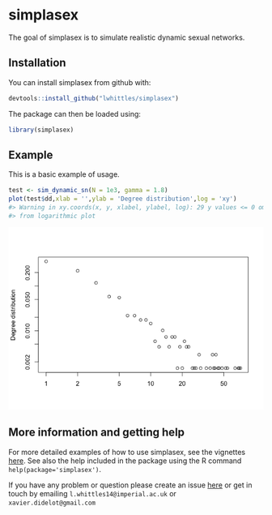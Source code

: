 
<!-- README.md is generated from README.Rmd. Please edit that file -->
simplasex
=========

The goal of simplasex is to simulate realistic dynamic sexual networks.

Installation
------------

You can install simplasex from github with:

``` r
devtools::install_github("lwhittles/simplasex")
```

The package can then be loaded using:

``` r
library(simplasex)
```

Example
-------

This is a basic example of usage.

``` r
test <- sim_dynamic_sn(N = 1e3, gamma = 1.8)
plot(test$dd,xlab = '',ylab = 'Degree distribution',log = 'xy')
#> Warning in xy.coords(x, y, xlabel, ylabel, log): 29 y values <= 0 omitted
#> from logarithmic plot
```

![](figures/README-unnamed-chunk-3-1.png)

More information and getting help
---------------------------------

For more detailed examples of how to use simplasex, see the vignettes [here](https://github.com/xavierdidelot/simplasex/tree/master/vignettes). See also the help included in the package using the R command `help(package='simplasex')`.

If you have any problem or question please create an issue [here](https://github.com/lwhittles/simplasex/issues) or get in touch by emailing `l.whittles14@imperial.ac.uk` or `xavier.didelot@gmail.com`
